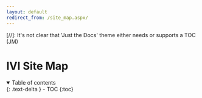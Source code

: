 ```yaml
---
layout: default
redirect_from: /site_map.aspx/
---
```

[//]: It's not clear that 'Just  the Docs' theme either needs or supports a TOC (JM)

# IVI Site Map

<details open markdown="block">
  <summary>
    Table of contents
  </summary>
  {: .text-delta }
- TOC
{:toc}
</details>

